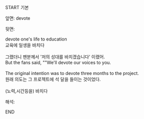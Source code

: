 START
기본

앞면:
devote


뒷면:
<div>devote one's life to education </div><div>교육에 일생을 바치다</div><div><br></div><div><div><div>그랬더니 팬분께서 '저의 성대를 바치겠습니다' 이랬어.</div></div><div><div>But the fans said, ""We'll devote our voices to you.</div></div></div><div><br></div><div><div>The original intention was to devote three months to the project. </div><div><div>원래 의도는 그 프로젝트에 석 달을 들이는 것이었다.</div></div></div><div><br></div><div>(노력,시간등을) 바치다</div>


해석:

END